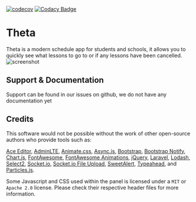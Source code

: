 [![codecov](https://codecov.io/gh/Wqrld/theta/branch/master/graph/badge.svg)](https://codecov.io/gh/Wqrld/theta)
[![Codacy Badge](https://api.codacy.com/project/badge/Grade/a3bdd0f7540d4a2aa83ee8bcdecc7806)](https://www.codacy.com/app/Wqrld/theta?utm_source=github.com&amp;utm_medium=referral&amp;utm_content=Wqrld/theta&amp;utm_campaign=Badge_Grade)

# Theta

Theta is a modern schedule app for students and schools, it allows you to quickly see what lessons to go to or if any lessons have been cancelled.
![screenshot](https://i.imgur.com/FSgj3A0.png)

## Support & Documentation
Support can be found in our issues on github, we do not have any documentation yet


## Credits
This software would not be possible without the work of other open-source authors who provide tools such as:

[Ace Editor](https://ace.c9.io), [AdminLTE](https://almsaeedstudio.com), [Animate.css](http://daneden.github.io/animate.css/), [Async.js](https://github.com/caolan/async),
[Bootstrap](http://getbootstrap.com), [Bootstrap Notify](http://bootstrap-notify.remabledesigns.com), [Chart.js](http://www.chartjs.org), [FontAwesome](http://fontawesome.io),
[FontAwesome Animations](https://github.com/l-lin/font-awesome-animation), [jQuery](http://jquery.com), [Laravel](https://laravel.com), [Lodash](https://lodash.com),
[Select2](https://select2.github.io), [Socket.io](http://socket.io), [Socket.io File Upload](https://github.com/vote539/socketio-file-upload), [SweetAlert](http://t4t5.github.io/sweetalert),
[Typeahead](https://github.com/bassjobsen/Bootstrap-3-Typeahead), and [Particles.js](http://vincentgarreau.com/particles.js).

Some Javascript and CSS used within the panel is licensed under a `MIT` or `Apache 2.0` license. Please check their respective header files for more information.
